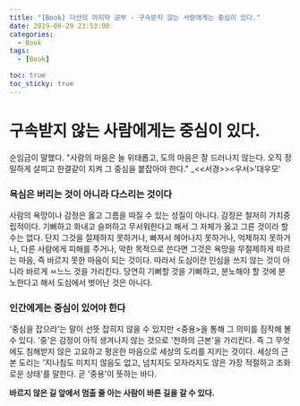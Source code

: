 ```yaml
---
title: "[Book] 다산의 마지막 공부 - 구속받지 않는 사람에게는 중심이 있다."
date: 2019-08-29 23:53:00
categories:
  - Book
tags:
  - [Book]

toc: true
toc_sticky: true
---
```


# 구속받지 않는 사람에게는 중심이 있다.

순임금이 말했다. "사람의 마음은 늘 위태롭고, 도의 마음은 잘 드러나지 않는다. 오직 정밀하게 살피고 한결같이 지켜 그 중심을 붙잡아야 한다." \_<<서경>><우서>'대우모'

### 욕심은 버리는 것이 아니라 다스리는 것이다

사람의 욕망이나 감정은 옳고 그름을 따질 수 있는 성질이 아니다. 감정은 철저히 가치중립적이다. 기뻐하고 화내고 슬퍼하고 무서워한다고 해서 그 자체가 옳고 그른 것이라 할 수는 없다. 단지 그것을 절제하지 못하거나, 빠져서 헤어나지 못하거나, 억제하지 못하거나, 다른 사람에게 피해를 주거나, 악한 목적으로 쓴다면 그것은 욕망을 무절제하게 따르는 마음, 즉 바르지 못한 마음이 되는 것이다. 따라서 도심이란 인심을 쓰지 않는 것이 아니라 바르게 ㅆ느느 것을 가리킨다. 당연히 기뻐할 것을 기뻐하고, 분노해야 할 것에 분노한다고 해서 도심에서 벗어난 것은 아니다.

### 인간에게는 중심이 있어야 한다

'중심을 잡으라'는 말이 선뜻 잡히지 않을 수 있지만 <중용>을 통해 그 의미를 짐작해 볼 수 있다. '중'은 감정이 아직 생겨나지 않는 것으로 '천하의 근본'을 가리킨다. 즉 그 무엇에도 침해받지 않은 고요하고 평온한 마음으로 세상의 도리를 지키는 것이다. 세상의 근본 도리는 '지나침도 미치지 않음도 없고, 넘치지도 모자라지도 않은 가장 적절하고 조화로운 상태'를 말한다. 곧 '중용'이 뜻하는 바다.

**바르지 않은 길 앞에서 멈출 줄 아는 사람이 바른 길을 갈 수 있다.**

